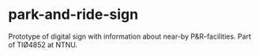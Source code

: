 # park-and-ride-sign
Prototype of digital sign with information about near-by P&amp;R-facilities. Part of TIØ4852 at NTNU.

